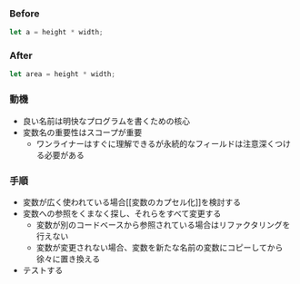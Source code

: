 ### Before

```javascript
let a = height * width;
```

### After

```javascript
let area = height * width;
```

### 動機

- 良い名前は明快なプログラムを書くための核心
- 変数名の重要性はスコープが重要
	- ワンライナーはすぐに理解できるが永続的なフィールドは注意深くつける必要がある

### 手順

- 変数が広く使われている場合[[変数のカプセル化]]を検討する
- 変数への参照をくまなく探し、それらをすべて変更する
	- 変数が別のコードベースから参照されている場合はリファクタリングを行えない
	- 変数が変更されない場合、変数を新たな名前の変数にコピーしてから徐々に置き換える
- テストする

